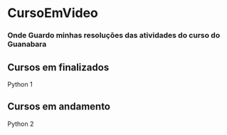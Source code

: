# CursoEmVideo

### Onde Guardo minhas resoluções das atividades do curso do Guanabara

## Cursos em finalizados
Python 1

## Cursos em andamento
Python 2
